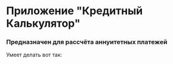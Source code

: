 # Приложение "Кредитный Калькулятор"
### Предназначен для рассчёта аннуитетных платежей

Умеет делать вот так:
